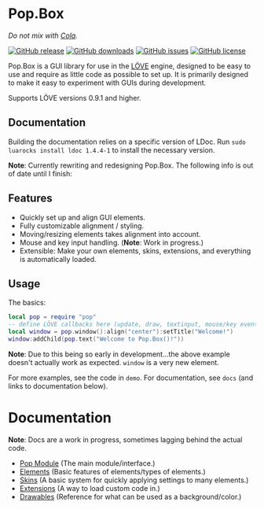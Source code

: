 # Pop.Box

*Do not mix with [Cola][1].*

[![GitHub release](https://img.shields.io/github/release/Guard13007/Pop.Box.svg?maxAge=2592000)](https://github.com/Guard13007/Pop.Box/releases/latest)
[![GitHub downloads](https://img.shields.io/github/downloads/Guard13007/Pop.Box/latest/total.svg?maxAge=2592000)](https://github.com/Guard13007/Pop.Box/releases/latest)
[![GitHub issues](https://img.shields.io/github/issues-raw/Guard13007/Pop.Box.svg?maxAge=2592000)](https://github.com/Guard13007/Pop.Box/issues)
[![GitHub license](https://img.shields.io/github/license/Guard13007/Pop.Box.svg?maxAge=2592000)](https://github.com/Guard13007/Pop.Box/blob/master/LICENSE.txt)

Pop.Box is a GUI library for use in the [LÖVE][2] engine, designed to be easy to
use and require as little code as possible to set up. It is primarily designed
to make it easy to experiment with GUIs during development.

Supports LÖVE versions 0.9.1 and higher.

## Documentation

Building the documentation relies on a specific version of LDoc. Run
`sudo luarocks install ldoc 1.4.4-1` to install the necessary version.



**Note**: Currently rewriting and redesigning Pop.Box. The following info is out of date until I finish:

## Features

- Quickly set up and align GUI elements.
- Fully customizable alignment / styling.
- Moving/resizing elements takes alignment into account.
- Mouse and key input handling. (**Note**: Work in progress.)
- Extensible: Make your own elements, skins, extensions, and everything is
  automatically loaded.

## Usage

The basics:

```lua
local pop = require "pop"
-- define LÖVE callbacks here (update, draw, textinput, mouse/key events)
local window = pop.window():align("center"):setTitle("Welcome!")
window:addChild(pop.text("Welcome to Pop.Box()!"))
```

**Note**: Due to this being so early in development...the above example doesn't
actually work as expected. `window` is a very new element.

For more examples, see the code in `demo`. For documentation, see `docs` (and
links to documentation below).

# Documentation

**Note**: Docs are a work in progress, sometimes lagging behind the actual code.

- [Pop Module][3] (The main module/interface.)
- [Elements][4] (Basic features of elements/types of elements.)
- [Skins][5] (A basic system for quickly applying settings to many elements.)
- [Extensions][7] (A way to load custom code in.)
- [Drawables][6] (Reference for what can be used as a background/color.)

[1]: https://en.wikipedia.org/wiki/Cola_(programming_language)
[2]: https://love2d.org/
[3]: ./docs/Pop.md
[4]: ./docs/Elements.md
[5]: ./docs/Skins.md
[6]: ./docs/Drawables.md
[7]: ./docs/Extensions.md
